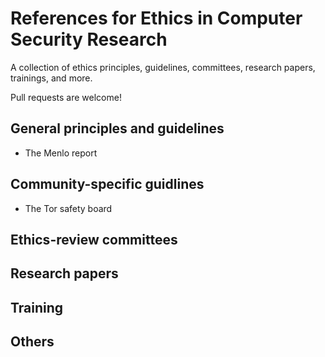 References for Ethics in Computer Security Research
===================================================

A collection of ethics principles, guidelines, committees, research papers, trainings, and more.

Pull requests are welcome!


## General principles and guidelines

- The Menlo report

## Community-specific guidlines

- The Tor safety board

## Ethics-review committees

## Research papers

## Training 

## Others
